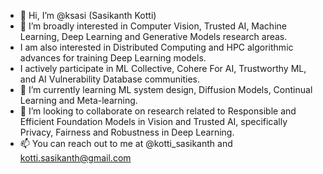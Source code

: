 - 👋 Hi, I’m @ksasi (Sasikanth Kotti)
- 👀 I’m broadly interested in Computer Vision, Trusted AI, Machine Learning, Deep Learning and Generative Models research areas. 
- I am also interested in Distributed Computing and HPC algorithmic advances for training Deep Learning models.
- I actively participate in ML Collective, Cohere For AI, Trustworthy ML, and AI Vulnerability Database communities.
- 🌱 I’m currently learning ML system design, Diffusion Models, Continual Learning and Meta-learning.
- 💞️ I’m looking to collaborate on research related to Responsible and Efficient Foundation Models in Vision and Trusted AI, specifically Privacy, Fairness and Robustness in Deep Learning.
- 📫 You can reach out to me at @kotti_sasikanth and kotti.sasikanth@gmail.com

<!---
ksasi/ksasi is a ✨ special ✨ repository because its `README.md` (this file) appears on your GitHub profile.
You can click the Preview link to take a look at your changes.
--->
